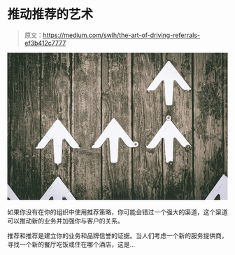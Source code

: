 # 推动推荐的艺术

> 原文：<https://medium.com/swlh/the-art-of-driving-referrals-ef3b412c7777>

![](img/d55b094ec2730d89834584dd520262e6.png)

如果你没有在你的组织中使用推荐策略，你可能会错过一个强大的渠道，这个渠道可以推动新的业务并加强你与客户的关系。

推荐和推荐是建立你的业务和品牌信誉的证据。当人们考虑一个新的服务提供商，寻找一个新的餐厅吃饭或住在哪个酒店，这是…